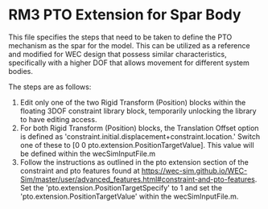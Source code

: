 # RM3 PTO Extension for Spar Body

This file specifies the steps that need to be taken to define the PTO mechanism as the spar for the model. This can be utilized as a reference and modified for WEC design that possess similar characteristics, specifically with a higher DOF that allows movement for different system bodies. 

The steps are as follows:

1. Edit only one of the two Rigid Transform (Position) blocks within the floating 3DOF constraint library block, temporarily unlocking the library to have editing access.
2. For both Rigid Transform (Position) blocks, the Translation Offset option is defined as 'constraint.initial.displacement+constraint.location.' Switch one of these to [0 0 pto.extension.PositionTargetValue]. This value will be defined within the wecSimInputFile.m
3. Follow the instructions as outlined in the pto extension section of the constraint and pto features found at https://wec-sim.github.io/WEC-Sim/master/user/advanced_features.html#constraint-and-pto-features. Set the 'pto.extension.PositionTargetSpecify' to 1 and set the 'pto.extension.PositionTargetValue' within the wecSimInputFile.m.
